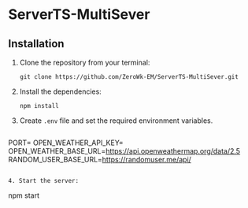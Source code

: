 # ServerTS-MultiSever

## Installation

1. Clone the repository from your terminal:

   ```
   git clone https://github.com/ZeroWk-EM/ServerTS-MultiSever.git
   ```

2. Install the dependencies:

   ```
   npm install
   ```

3. Create `.env` file and set the required environment variables.

   ```
  PORT=
  OPEN_WEATHER_API_KEY=
  OPEN_WEATHER_BASE_URL=https://api.openweathermap.org/data/2.5
  RANDOM_USER_BASE_URL=https://randomuser.me/api/
   ```

4. Start the server:
   ```
   npm  start
   ```

